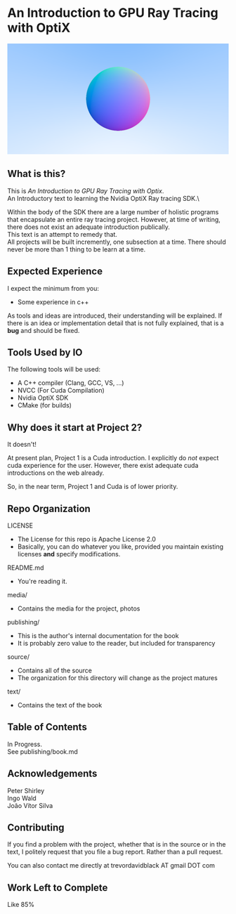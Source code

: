 # An Introduction to GPU Ray Tracing with OptiX #

![](media/readme_header.png)

## What is this? ##

This is *An Introduction to GPU Ray Tracing with Optix*.\
An Introductory text to learning the Nvidia OptiX Ray tracing SDK.\

Within the body of the SDK there are a large number of holistic programs that encapsulate an entire ray tracing project. However, at time of writing, there does not exist an adequate introduction publically.\
This text is an attempt to remedy that.\
All projects will be built incremently, one subsection at a time. There should never be more than 1 thing to be learn at a time.

## Expected Experience ##

I expect the minimum from you:
- Some experience in c++

As tools and ideas are introduced, their understanding will be explained. If there is an idea or implementation detail that is not fully explained, that is a **bug** and should be fixed.

## Tools Used by IO ##

The following tools will be used:
- A C++ compiler (Clang, GCC, VS, ...)
- NVCC (For Cuda Compilation)
- Nvidia OptiX SDK
- CMake (for builds)

## Why does it start at Project 2? ##

It doesn't!

At present plan, Project 1 is a Cuda introduction. I explicitly do *not* expect cuda experience for the user. However, there exist adequate cuda introductions on the web already.

So, in the near term, Project 1 and Cuda is of lower priority.

## Repo Organization ##

LICENSE
- The License for this repo is Apache License 2.0
- Basically, you can do whatever you like, provided you maintain existing licenses **and** specify modifications.

README.md
- You're reading it.

media/
- Contains the media for the project, photos

publishing/
- This is the author's internal documentation for the book
- It is probably zero value to the reader, but included for transparency

source/
- Contains all of the source
- The organization for this directory will change as the project matures

text/
- Contains the text of the book

## Table of Contents ##

In Progress.\
See publishing/book.md

## Acknowledgements ##

Peter Shirley\
Ingo Wald\
João Vítor Silva

## Contributing ##

If you find a problem with the project, whether that is in the source or in the text, I politely request that you file a bug report. Rather than a pull request.

You can also contact me directly at trevordavidblack AT gmail DOT com

## Work Left to Complete ##

Like 85%